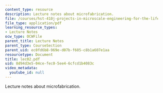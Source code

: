 ```yaml
---
content_type: resource
description: Lecture notes about microfabrication.
file: /courses/hst-410j-projects-in-microscale-engineering-for-the-life-sciences-spring-2007/8d94d3e504cefec05ee46cfcd1b4083c_lec02.pdf
file_type: application/pdf
learning_resource_types:
- Lecture Notes
ocw_type: OCWFile
parent_title: Lecture Notes
parent_type: CourseSection
parent_uid: ec0fd6b8-969e-d07b-f605-c8b1a607e1aa
resourcetype: Document
title: lec02.pdf
uid: 8d94d3e5-04ce-fec0-5ee4-6cfcd1b4083c
video_metadata:
  youtube_id: null
---
```

Lecture notes about microfabrication.

